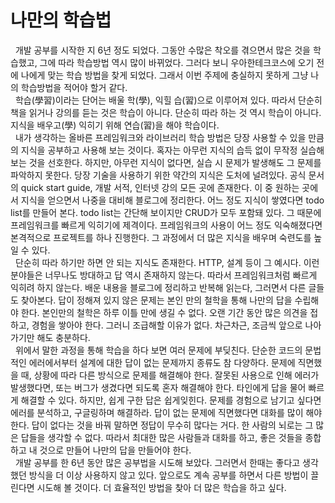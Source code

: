 # 나만의 학습법
&nbsp;&nbsp;개발 공부를 시작한 지 6년 정도 되었다. 그동안 수많은 착오를 겪으면서 많은 것을 학습했고, 그에 따라 학습방법 역시 많이 바뀌었다. 그러다 보니 우아한테크코스에 오기 전에 나에게 맞는 학습 방법을 찾게 되었다. 그래서 이번 주제에 충실하지 못하게 그냥 나의 학습방법을 적어야 할거 같다.  
&nbsp;&nbsp;학습(學習)이라는 단어는 배울 학(學), 익힐 습(習)으로 이루어져 있다. 따라서 단순히 책을 읽거나 강의를 듣는 것은 학습이 아니다. 단순히 따라 하는 것 역시 학습이 아니다. 지식을 배우고(學) 익히기 위해 연습(習)을 해야 학습이다.  
&nbsp;&nbsp;내가 생각하는 올바른 프레임워크와 라이브러리 학습 방법은 당장 사용할 수 있을 만큼의 지식을 공부하고 사용해 보는 것이다. 혹자는 아무런 지식의 습득 없이 무작정 실습해 보는 것을 선호한다. 하지만, 아무런 지식이 없다면, 실습 시 문제가 발생해도 그 문제를 파악하지 못한다. 당장 기술을 사용하기 위한 약간의 지식은 도처에 널려있다. 공식 문서의 quick start guide, 개발 서적, 인터넷 강의 모든 곳에 존재한다. 이 중 원하는 곳에서 지식을 얻으면서 나중을 대비해 블로그에 정리한다. 어느 정도 지식이 쌓였다면 todo list를 만들어 본다. todo list는 간단해 보이지만 CRUD가 모두 포함돼 있다. 그 때문에 프레임워크를 빠르게 익히기에 제격이다. 프레임워크의 사용이 어느 정도 익숙해졌다면 본격적으로 프로젝트를 하나 진행한다. 그 과정에서 더 많은 지식을 배우며 숙련도를 높일 수 있다.  
&nbsp;&nbsp;단순히 따라 하기만 하면 안 되는 지식도 존재한다. HTTP, 설계 등이 그 예시다. 이런 분야들은 너무나도 방대하고 답 역시 존재하지 않는다. 따라서 프레임워크처럼 빠르게 익히려 하지 않는다. 배운 내용을 블로그에 정리하고 반복해 읽는다, 그러면서 다른 글들도 찾아본다. 답이 정해져 있지 않은 문제는 본인 만의 철학을 통해 나만의 답을 수립해야 한다. 본인만의 철학은 하루 이틀 만에 생길 수 없다. 오랜 기간 동안 많은 의견을 접하고, 경험을 쌓아야 한다. 그러니 조급해할 이유가 없다. 차근차근, 조금씩 앞으로 나아가기만 해도 충분하다.  
&nbsp;&nbsp;위에서 말한 과정을 통해 학습을 하다 보면 여러 문제에 부딪친다. 단순한 코드의 문법적인 에러에서부터 설계에 대한 답이 없는 문제까지 종류도 참 다양하다. 문제에 직면했을 때, 상황에 따라 다른 방식으로 문제를 해결해야 한다. 잘못된 사용으로 인해 에러가 발생했다면, 또는 버그가 생겼다면 되도록 혼자 해결해야 한다. 타인에게 답을 물어 빠르게 해결할 수 있다. 하지만, 쉽게 구한 답은 쉽게잊힌다. 문제를 경험으로 남기고 싶다면 에러를 분석하고, 구글링하며 해결하라. 답이 없는 문제에 직면했다면 대화를 많이 해야 한다. 답이 없다는 것을 바꿔 말하면 정답이 무수히 많다는 거다. 한 사람의 뇌로는 그 많은 답들을 생각할 수 없다. 따라서 최대한 많은 사람들과 대화를 하고, 좋은 것들을 종합하고 내 것으로 만들어 나만의 답을 만들어야 한다.  
&nbsp;&nbsp;개발 공부를 한 6년 동안 많은 공부법을 시도해 보았다. 그러면서 한때는 좋다고 생각했던 방식을 더 이상 사용하지 않고 있다. 앞으로도 계속 공부를 하면서 다른 방법이 끌린다면 시도해 볼 것이다. 더 효율적인 방법을 찾아 더 많은 학습을 하고 싶다.  


